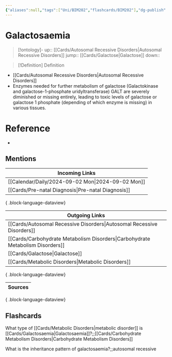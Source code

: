 ```yaml
---
{"aliases":null,"tags":["Uni/BIM202","flashcards/BIM202"],"dg-publish":true,"permalink":"/cards/galactosaemia/","dgPassFrontmatter":true}
---
```


# Galactosaemia

> [!ontology]-
> up:: [[Cards/Autosomal Recessive Disorders\|Autosomal Recessive Disorders]]
> jump:: [[Cards/Galactose\|Galactose]]
> down:: 

> [!Definition] Definition

- [[Cards/Autosomal Recessive Disorders\|Autosomal Recessive Disorders]]
- Enzymes needed for further metabolism of galactose (Galactokinase and galactose-1-phosphate uridyltransferase) GALT are severely diminished or missing entirely, leading to toxic levels of galactose or galactose 1 phosphate (depending of which enzyme is missing) in various tissues.

# Reference

- 

## Mentions

| Incoming Links                                        |
| ----------------------------------------------------- |
| [[Calendar/Daily/2024-09-02 Mon\|2024-09-02 Mon]]  |
| [[Cards/Pre-natal Diagnosis\|Pre-natal Diagnosis]] |

{ .block-language-dataview}

| Outgoing Links                                                                    |
| --------------------------------------------------------------------------------- |
| [[Cards/Autosomal Recessive Disorders\|Autosomal Recessive Disorders]]         |
| [[Cards/Carbohydrate Metabolism Disorders\|Carbohydrate Metabolism Disorders]] |
| [[Cards/Galactose\|Galactose]]                                                 |
| [[Cards/Metabolic Disorders\|Metabolic Disorders]]                             |

{ .block-language-dataview}

| Sources |
| ------- |

{ .block-language-dataview}

## Flashcards

What type of [[Cards/Metabolic Disorders\|metabolic disorder]] is [[Cards/Galactosaemia\|Galactosaemia]]?;;[[Cards/Carbohydrate Metabolism Disorders\|Carbohydrate Metabolism Disorders]]
<!--SR:!2024-10-26,15,250-->

What is the inheritance pattern of galactosaemia?;;autosomal recessive
<!--SR:!2024-10-23,12,270-->